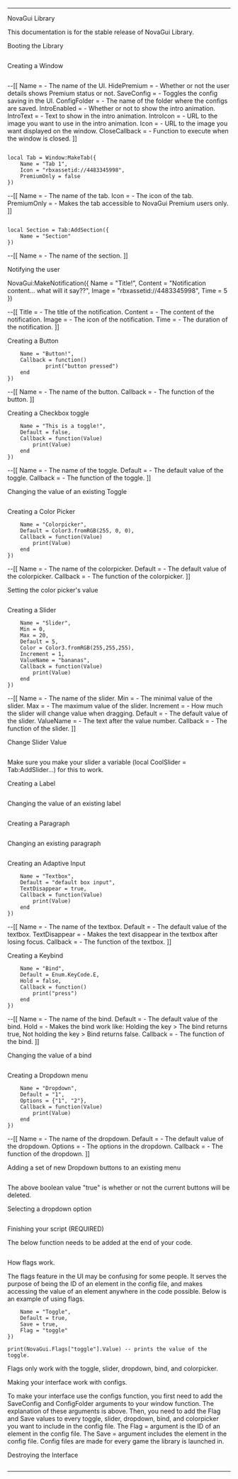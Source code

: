 


---

NovaGui Library

This documentation is for the stable release of NovaGui Library.

Booting the Library

```local NovaGui = loadstring(game:HttpGet(('https://raw.githubusercontent.com/Noorendra9778/NovaGui/main/NovaGui.lua')))()
```
Creating a Window

```local Window = NovaGui:MakeWindow({Name = "Title of the library", HidePremium = false, SaveConfig = true, ConfigFolder = "NovaGuiTest"})
```
--[[
Name = <string> - The name of the UI.
HidePremium = <bool> - Whether or not the user details shows Premium status or not.
SaveConfig = <bool> - Toggles the config saving in the UI.
ConfigFolder = <string> - The name of the folder where the configs are saved.
IntroEnabled = <bool> - Whether or not to show the intro animation.
IntroText = <string> - Text to show in the intro animation.
IntroIcon = <string> - URL to the image you want to use in the intro animation.
Icon = <string> - URL to the image you want displayed on the window.
CloseCallback = <function> - Function to execute when the window is closed.
]]

```Creating a Tab

local Tab = Window:MakeTab({
	Name = "Tab 1",
	Icon = "rbxassetid://4483345998",
	PremiumOnly = false
})
```
--[[
Name = <string> - The name of the tab.
Icon = <string> - The icon of the tab.
PremiumOnly = <bool> - Makes the tab accessible to NovaGui Premium users only.
]]

```Creating a Section

local Section = Tab:AddSection({
	Name = "Section"
})
```
--[[
Name = <string> - The name of the section.
]]

Notifying the user

NovaGui:MakeNotification({
	Name = "Title!",
	Content = "Notification content... what will it say??",
	Image = "rbxassetid://4483345998",
	Time = 5
})

--[[
Title = <string> - The title of the notification.
Content = <string> - The content of the notification.
Image = <string> - The icon of the notification.
Time = <number> - The duration of the notification.
]]

Creating a Button

```Tab:AddButton({
	Name = "Button!",
	Callback = function()
      		print("button pressed")
  	end    
})
```
--[[
Name = <string> - The name of the button.
Callback = <function> - The function of the button.
]]

Creating a Checkbox toggle

```Tab:AddToggle({
	Name = "This is a toggle!",
	Default = false,
	Callback = function(Value)
		print(Value)
	end    
})
```
--[[
Name = <string> - The name of the toggle.
Default = <bool> - The default value of the toggle.
Callback = <function> - The function of the toggle.
]]

Changing the value of an existing Toggle
```CoolToggle:Set(true)
```
Creating a Color Picker

```Tab:AddColorpicker({
	Name = "Colorpicker",
	Default = Color3.fromRGB(255, 0, 0),
	Callback = function(Value)
		print(Value)
	end	  
})
```
--[[
Name = <string> - The name of the colorpicker.
Default = <color3> - The default value of the colorpicker.
Callback = <function> - The function of the colorpicker.
]]

Setting the color picker's value

```ColorPicker:Set(Color3.fromRGB(255,255,255))
```
Creating a Slider

```Tab:AddSlider({
	Name = "Slider",
	Min = 0,
	Max = 20,
	Default = 5,
	Color = Color3.fromRGB(255,255,255),
	Increment = 1,
	ValueName = "bananas",
	Callback = function(Value)
		print(Value)
	end    
})
```
--[[
Name = <string> - The name of the slider.
Min = <number> - The minimal value of the slider.
Max = <number> - The maximum value of the slider.
Increment = <number> - How much the slider will change value when dragging.
Default = <number> - The default value of the slider.
ValueName = <string> - The text after the value number.
Callback = <function> - The function of the slider.
]]

Change Slider Value

```Slider:Set(2)
```
Make sure you make your slider a variable (local CoolSlider = Tab:AddSlider...) for this to work.

Creating a Label

```Tab:AddLabel("Label")
```
Changing the value of an existing label

```CoolLabel:Set("Label New!")
```
Creating a Paragraph

```Tab:AddParagraph("Paragraph","Paragraph Content")
```
Changing an existing paragraph

```CoolParagraph:Set("Paragraph New!", "New Paragraph Content!")
```
Creating an Adaptive Input

```Tab:AddTextbox({
	Name = "Textbox",
	Default = "default box input",
	TextDisappear = true,
	Callback = function(Value)
		print(Value)
	end	  
})
```
--[[
Name = <string> - The name of the textbox.
Default = <string> - The default value of the textbox.
TextDisappear = <bool> - Makes the text disappear in the textbox after losing focus.
Callback = <function> - The function of the textbox.
]]

Creating a Keybind

```Tab:AddBind({
	Name = "Bind",
	Default = Enum.KeyCode.E,
	Hold = false,
	Callback = function()
		print("press")
	end    
})
```
--[[
Name = <string> - The name of the bind.
Default = <keycode> - The default value of the bind.
Hold = <bool> - Makes the bind work like: Holding the key > The bind returns true, Not holding the key > Bind returns false.
Callback = <function> - The function of the bind.
]]

Changing the value of a bind

```Bind:Set(Enum.KeyCode.E)
```
Creating a Dropdown menu

```Tab:AddDropdown({
	Name = "Dropdown",
	Default = "1",
	Options = {"1", "2"},
	Callback = function(Value)
		print(Value)
	end    
})
```
--[[
Name = <string> - The name of the dropdown.
Default = <string> - The default value of the dropdown.
Options = <table> - The options in the dropdown.
Callback = <function> - The function of the dropdown.
]]

Adding a set of new Dropdown buttons to an existing menu

```Dropdown:Refresh(List<table>, true)
```
The above boolean value "true" is whether or not the current buttons will be deleted.

Selecting a dropdown option

```Dropdown:Set("dropdown option")
```
Finishing your script (REQUIRED)

The below function needs to be added at the end of your code.

```NovaGui:Init()
```
How flags work.

The flags feature in the UI may be confusing for some people. It serves the purpose of being the ID of an element in the config file, and makes accessing the value of an element anywhere in the code possible. Below is an example of using flags.

```Tab1:AddToggle({
    Name = "Toggle",
    Default = true,
    Save = true,
    Flag = "toggle"
})

print(NovaGui.Flags["toggle"].Value) -- prints the value of the toggle.
```
Flags only work with the toggle, slider, dropdown, bind, and colorpicker.

Making your interface work with configs.

To make your interface use the configs function, you first need to add the SaveConfig and ConfigFolder arguments to your window function. The explanation of these arguments is above. Then, you need to add the Flag and Save values to every toggle, slider, dropdown, bind, and colorpicker you want to include in the config file. The Flag = <string> argument is the ID of an element in the config file. The Save = <bool> argument includes the element in the config file. Config files are made for every game the library is launched in.

Destroying the Interface

```NovaGui:Destroy()
```

---



